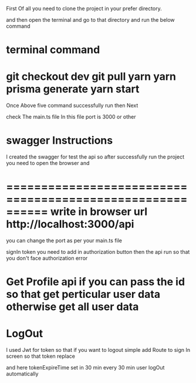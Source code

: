 First Of all you need to clone the project in your prefer directory.

and then open the terminal and go to that directory and run the below command 

terminal command
=================================================
git checkout dev 
git pull
yarn 
yarn prisma generate 
yarn start
=================================================

Once Above five command successfully run then Next 

check The main.ts file 
In this file port is 3000 or other 


swagger Instructions
====================================================================
I created the swagger for test the api 
so after successfully run the project you need to open the browser and 

==========================================================
write in browser url
http://localhost:3000/api 
===========================================================

you can change the port as per your main.ts file 

signIn token you need to add in authorization button then 
the api run so that you don't face authorization error

Get Profile api if you can pass the id so that get perticular user data
otherwise get all user data 
============================================================



LogOut
================================
I used Jwt for token so that if you want to logout 
simple add Route to sign In screen so that token replace

and here tokenExpireTime set in 30 min 
every 30 min user logOut automatically
